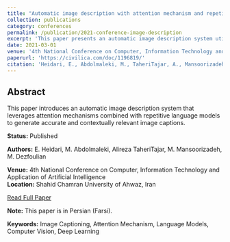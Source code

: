 ```yaml
---
title: "Automatic image description with attention mechanism and repetitive language model"
collection: publications
category: conferences
permalink: /publication/2021-conference-image-description
excerpt: 'This paper presents an automatic image description system utilizing attention mechanisms and repetitive language models for improved caption generation.'
date: 2021-03-01
venue: '4th National Conference on Computer, Information Technology and Application of Artificial Intelligence'
paperurl: 'https://civilica.com/doc/1196819/'
citation: 'Heidari, E., Abdolmaleki, M., TaheriTajar, A., Mansoorizadeh, M., Dezfoulian, M. &quot;Automatic image description with attention mechanism and repetitive language model.&quot; <i>4th National Conference on Computer, Information Technology and Application of Artificial Intelligence</i>. Shahid Chamran University of Ahwaz (2021).'
---
```


## Abstract

This paper introduces an automatic image description system that leverages attention mechanisms combined with repetitive language models to generate accurate and contextually relevant image captions.

**Status:** Published

**Authors:** E. Heidari, M. Abdolmaleki, Alireza TaheriTajar, M. Mansoorizadeh, M. Dezfoulian

**Venue:** 4th National Conference on Computer, Information Technology and Application of Artificial Intelligence  
**Location:** Shahid Chamran University of Ahwaz, Iran

[Read Full Paper](https://civilica.com/doc/1196819/)

**Note:** This paper is in Persian (Farsi).

**Keywords:** Image Captioning, Attention Mechanism, Language Models, Computer Vision, Deep Learning
